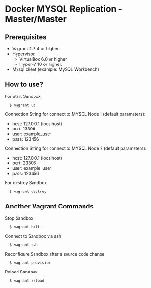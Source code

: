 # Docker MYSQL Replication - Master/Master

## Prerequisites

+ Vagrant 2.2.4 or higher.
+ Hypervisor: 
    + VirtualBox 6.0 or higher.
    + Hyper-V 10 or higher.
+ Mysql client (example: MySQL Workbench)


## How to use?

For start Sandbox
```
  $ vagrant up
```

Connection String for connect to MYSQL Node 1 (default parameters): 
+ host: 127.0.0.1 (localhost)
+ port: 13306
+ user: example_user 
+ pass: 123456

Connection String for connect to MYSQL Node 2 (default parameters): 
+ host: 127.0.0.1 (localhost)
+ port: 23306
+ user: example_user 
+ pass: 123456

For destroy Sandbox

```
  $ vagrant destroy
```

## Another Vagrant Commands

Stop Sandbox
```
  $ vagrant halt
```
Connect to Sandbox via ssh
```
  $ vagrant ssh
```

Reconfigure Sandbox after a source code change
```
  $ vagrant provision
```

Reload Sandbox
```
  $ vagrant reload
```
